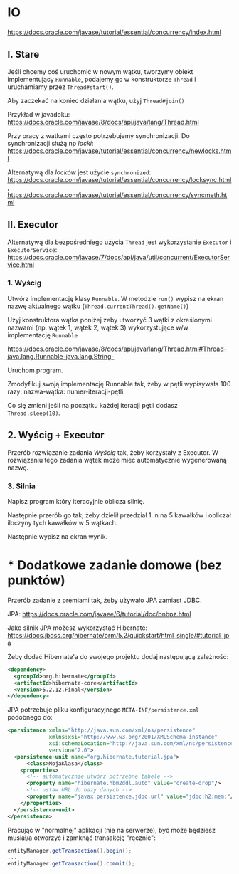 # IO

https://docs.oracle.com/javase/tutorial/essential/concurrency/index.html

## I. Stare

Jeśli chcemy coś uruchomić w nowym wątku, tworzymy obiekt implementujący `Runnable`, podajemy go w konstruktorze `Thread` i uruchamiamy przez `Thread#start()`.

Aby zaczekać na koniec działania wątku, użyj `Thread#join()`

Przykład w javadoku: https://docs.oracle.com/javase/8/docs/api/java/lang/Thread.html

Przy pracy z watkami często potrzebujemy synchronizacji.
Do synchronizacji służą np *locki*: https://docs.oracle.com/javase/tutorial/essential/concurrency/newlocks.html

Alternatywą dla *locków* jest użycie `synchronized`: https://docs.oracle.com/javase/tutorial/essential/concurrency/locksync.html, https://docs.oracle.com/javase/tutorial/essential/concurrency/syncmeth.html

## II. Executor
Alternatywą dla bezpośredniego użycia `Thread` jest wykorzystanie `Executor` i `ExecutorService`:
https://docs.oracle.com/javase/7/docs/api/java/util/concurrent/ExecutorService.html

### 1. Wyścig
Utwórz implementację klasy `Runnable`. W metodzie `run()` wypisz na ekran nazwę aktualnego wątku (`Thread.currentThread().getName()`)

Użyj konstruktora wątka poniżej żeby utworzyć 3 wątki z określonymi nazwami (np. wątek 1, wątek 2, wątek 3) wykorzystujące w/w implementację `Runnable`

https://docs.oracle.com/javase/8/docs/api/java/lang/Thread.html#Thread-java.lang.Runnable-java.lang.String-

Uruchom program.

Zmodyfikuj swoją implementację Runnable tak, żeby w pętli wypisywała 100 razy:
nazwa-wątka: numer-iteracji-pętli

Co się zmieni jeśli na początku każdej iteracji pętli dodasz `Thread.sleep(10)`.

## 2. Wyścig + Executor
Przerób rozwiązanie zadania *Wyścig* tak, żeby korzystały z Executor.
W rozwiązaniu tego zadania wątek może mieć automatycznie wygenerowaną nazwę.

### 3. Silnia

Napisz program który iteracyjnie oblicza silnię.

Następnie przerób go tak, żeby dzielił przedział 1..n na 5 kawałków i obliczał iloczyny tych kawałków w 5 wątkach.

Następnie wypisz na ekran wynik.

# * Dodatkowe zadanie domowe (bez punktów)
Przerób zadanie z premiami tak, żeby używało JPA zamiast JDBC.

JPA: https://docs.oracle.com/javaee/6/tutorial/doc/bnbpz.html

Jako silnik JPA możesz wykorzystać Hibernate: https://docs.jboss.org/hibernate/orm/5.2/quickstart/html_single/#tutorial_jpa

Żeby dodać Hibernate'a do swojego projektu dodaj następującą zależność:
```xml
<dependency>
  <groupId>org.hibernate</groupId>
  <artifactId>hibernate-core</artifactId>
  <version>5.2.12.Final</version>
</dependency>
```

JPA potrzebuje pliku konfiguracyjnego `META-INF/persistence.xml` podobnego do:
```xml
<persistence xmlns="http://java.sun.com/xml/ns/persistence"
             xmlns:xsi="http://www.w3.org/2001/XMLSchema-instance"
             xsi:schemaLocation="http://java.sun.com/xml/ns/persistence http://java.sun.com/xml/ns/persistence/persistence_2_0.xsd"
             version="2.0">
  <persistence-unit name="org.hibernate.tutorial.jpa">
      <class>MojaKlasa</class>
    <properties>
      <!-- automatycznie utwórz potrzebne tabele -->
      <property name="hibernate.hbm2ddl.auto" value="create-drop"/>
      <!-- ustaw URL do bazy danych -->
      <property name="javax.persistence.jdbc.url" value="jdbc:h2:mem:"/>
    </properties>
  </persistence-unit>
</persistence>
```

Pracując w "normalnej" aplikacji (nie na serwerze), być może będziesz musiał/a otworzyć i zamknąć transakcję "ręcznie":
```java
entityManager.getTransaction().begin();
...
entityManager.getTransaction().commit();
```
